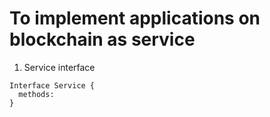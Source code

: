 # To implement applications on blockchain as service

1. Service interface
``` 
Interface Service {
  methods: 
}
```
